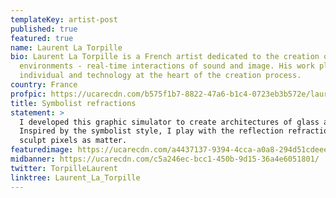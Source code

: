 ```yaml
---
templateKey: artist-post
published: true
featured: true
name: Laurent La Torpille
bio: Laurent La Torpille is a French artist dedicated to the creation of dynamic
  environments - real-time interactions of sound and image. His work places the
  individual and technology at the heart of the creation process.
country: France
profpic: https://ucarecdn.com/b575f1b7-8822-47a6-b1c4-0723eb3b572e/laurent_500c.gif
title: Symbolist refractions
statement: >
  I developed this graphic simulator to create architectures of glass and light.
  Inspired by the symbolist style, I play with the reflection refraction to
  sculpt pixels as matter.
featuredimage: https://ucarecdn.com/a4437137-9394-4cca-a0a8-294d51cdeee0/
midbanner: https://ucarecdn.com/c5a246ec-bcc1-450b-9d15-36a4e6051801/
twitter: TorpilleLaurent
linktree: Laurent_La_Torpille
---
```

